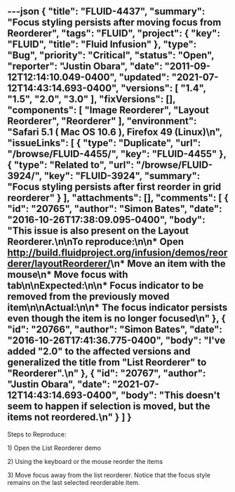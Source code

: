 ---json
{
  "title": "FLUID-4437",
  "summary": "Focus styling persists after moving focus from Reorderer",
  "tags": "FLUID",
  "project": {
    "key": "FLUID",
    "title": "Fluid Infusion"
  },
  "type": "Bug",
  "priority": "Critical",
  "status": "Open",
  "reporter": "Justin Obara",
  "date": "2011-09-12T12:14:10.049-0400",
  "updated": "2021-07-12T14:43:14.693-0400",
  "versions": [
    "1.4",
    "1.5",
    "2.0",
    "3.0"
  ],
  "fixVersions": [],
  "components": [
    "Image Reorderer",
    "Layout Reorderer",
    "Reorderer"
  ],
  "environment": "Safari 5.1 ( Mac OS 10.6 ), Firefox 49 (Linux)\n",
  "issueLinks": [
    {
      "type": "Duplicate",
      "url": "/browse/FLUID-4455/",
      "key": "FLUID-4455"
    },
    {
      "type": "Related to",
      "url": "/browse/FLUID-3924/",
      "key": "FLUID-3924",
      "summary": "Focus styling persists after first reorder in grid reorderer"
    }
  ],
  "attachments": [],
  "comments": [
    {
      "id": "20765",
      "author": "Simon Bates",
      "date": "2016-10-26T17:38:09.095-0400",
      "body": "This issue is also present on the Layout Reorderer.\n\nTo reproduce:\n\n* Open <http://build.fluidproject.org/infusion/demos/reorderer/layoutReorderer/>\n* Move an item with the mouse\n* Move focus with tab\n\nExpected:\n\n* Focus indicator to be removed from the previously moved item\n\nActual:\n\n* The focus indicator persists even though the item is no longer focused\n"
    },
    {
      "id": "20766",
      "author": "Simon Bates",
      "date": "2016-10-26T17:41:36.775-0400",
      "body": "I've added \"2.0\" to the affected versions and generalized the title from \"List Reorderer\" to \"Reorderer\".\n"
    },
    {
      "id": "20767",
      "author": "Justin Obara",
      "date": "2021-07-12T14:43:14.693-0400",
      "body": "This doesn't seem to happen if selection is moved, but the items not reordered.\n"
    }
  ]
}
---
Steps to Reproduce:

1\) Open the List Reorderer demo

2\) Using the keyboard or the mouse reorder the items

3\) Move focus away from the list reorderer. Notice that the focus style remains on the last selected reorderable item.

        